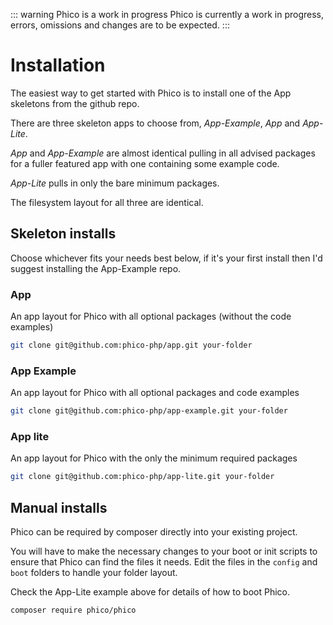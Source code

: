 ::: warning Phico is a work in progress
Phico is currently a work in progress, errors, omissions and changes are to be expected.
:::

# Installation
The easiest way to get started with Phico is to install one of the App skeletons from the github repo.

There are three skeleton apps to choose from, _App-Example_, _App_ and _App-Lite_.

_App_ and _App-Example_ are almost identical pulling in all advised packages for a fuller featured app with one containing some example code.

_App-Lite_ pulls in only the bare minimum packages.

The filesystem layout for all three are identical.

## Skeleton installs
Choose whichever fits your needs best below, if it's your first install then I'd suggest installing the App-Example repo.

### App
An app layout for Phico with all optional packages (without the code examples)

```sh
git clone git@github.com:phico-php/app.git your-folder
```

### App Example
An app layout for Phico with all optional packages and code examples

```sh
git clone git@github.com:phico-php/app-example.git your-folder
```

### App lite
An app layout for Phico with the only the minimum required packages

```sh
git clone git@github.com:phico-php/app-lite.git your-folder
```

## Manual installs
Phico can be required by composer directly into your existing project.

You will have to make the necessary changes to your boot or init scripts to ensure that Phico can find the files it needs.
Edit the files in the `config` and `boot` folders to handle your folder layout.

Check the App-Lite example above for details of how to boot Phico.

```sh
composer require phico/phico
```
